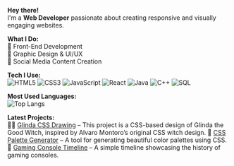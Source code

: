 **Hey there!**  
I'm a **Web Developer** passionate about creating responsive and visually engaging websites.  

**What I Do:**  
🔹 Front-End Development   
🎨 Graphic Design & UI/UX  
📲 Social Media Content Creation  

**Tech I Use:**  
![HTML5](https://img.shields.io/badge/-HTML5-E34F26?style=flat&logo=html5&logoColor=white)  ![CSS3](https://img.shields.io/badge/-CSS3-1572B6?style=flat&logo=css3&logoColor=white)  ![JavaScript](https://img.shields.io/badge/-JavaScript-F7DF1E?style=flat&logo=javascript&logoColor=black) ![React](https://img.shields.io/badge/-React-61DAFB?style=flat&logo=react&logoColor=black)  ![Java](https://img.shields.io/badge/-Java-007396?style=flat&logo=java&logoColor=white)  ![C++](https://img.shields.io/badge/-C++-00599C?style=flat&logo=c%2B%2B&logoColor=white)     ![SQL](https://img.shields.io/badge/-SQL-4479A1?style=flat&logo=mysql&logoColor=white) 

**Most Used Languages:**  
![Top Langs](https://github-readme-stats.vercel.app/api/top-langs/?username=LizAtkins&layout=compact&theme=radical)

**Latest Projects:**  
🧙‍♀️ [Glinda CSS Drawing](https://github.com/LizAtkins/css-glinda) – This project is a CSS-based design of Glinda the Good Witch, inspired by Alvaro Montoro’s original CSS witch design.
🎨 [CSS Palette Generator](https://github.com/LizAtkins/css-palette-generator) – A tool for generating beautiful color palettes using CSS.  
📅 [Gaming Console Timeline](https://github.com/LizAtkins/gaming-console-timeline) – A simple timeline showcasing the history of gaming consoles.  

<!--
**LizAtkins/LizAtkins** is a ✨ _special_ ✨ repository because its `README.md` (this file) appears on your GitHub profile.

Here are some ideas to get you started:

- 🔭 I’m currently working on ...
- 🌱 I’m currently learning ...
- 👯 I’m looking to collaborate on ...
- 🤔 I’m looking for help with ...
- 💬 Ask me about ...
- 📫 How to reach me: ...
- 😄 Pronouns: ...
- ⚡ Fun fact: ...
-->

